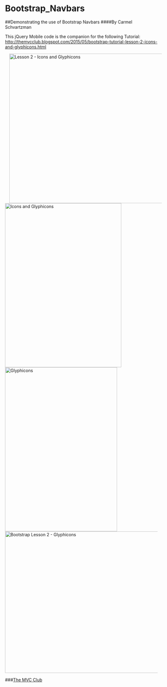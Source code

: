 # Bootstrap_Navbars
##Demonstrating the use of Bootstrap Navbars
####By Carmel Schvartzman

This jQuery Mobile code is the companion for the following Tutorial:
 http://themvcclub.blogspot.com/2015/05/bootstrap-tutorial-lesson-2-icons-and-glyphicons.html

<a href="http://themvcclub.blogspot.com/2015/05/bootstrap-tutorial-lesson-2-icons-and-glyphicons.html" imageanchor="1" target="_self" style="margin-left: 1em; margin-right: 1em;">


<img alt=" Lesson 2 - Icons and Glyphicons        " border="0" height="492" src="http://2.bp.blogspot.com/-Ivv7QXM_i1s/VVx6etipb1I/AAAAAAAAK3k/cb7n2F8q_vU/s540/10.png" width="540" />


<img alt=" Icons and Glyphicons        " border="0" height="540" src="http://4.bp.blogspot.com/-vRO-9gj-xRc/VVx6ekg8BTI/AAAAAAAAK30/02izACJgBQ0/s540/11.png" width="384" />

<img alt=" Glyphicons        " border="0" height="540" src="http://4.bp.blogspot.com/-bqSSnK6A7-g/VVx6fV4nrJI/AAAAAAAAK34/vmGTaBdKtHE/s540/12.png" width="370" />

<img alt="Bootstrap  Lesson 2 - Glyphicons        " border="0" height="466" src="http://3.bp.blogspot.com/-IkqNeYLCNT8/VVx6fm0XhJI/AAAAAAAAK4c/gDVlBH9z-VY/s540/13.png" width="540" />

</a>

###<a href="http://themvcclub.blogspot.com/"   target="_new"  >The MVC Club</a>

